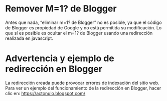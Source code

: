 # Remover M=1? de Blogger
Antes que nada, “eliminar m=1? de Blogger” no es posible, ya que el código de Blogger es propiedad de Google y no está permitida su modificación. Lo que sí es posible es ocultar el m=1? de Blogger usando una redirección realizada en javascript.

# Advertencia y ejemplo de redirección en Blogger
La redirección creada puede provocar errores de indexación del sitio web. Para ver un ejemplo del funcionamiento de la redirección en Blogger, hacer clic en: https://actonulo.blogspot.com/
